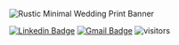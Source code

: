 
![Rustic Minimal Wedding Print Banner](https://user-images.githubusercontent.com/79868057/165407084-aeb51e0a-ebdf-4eec-bf43-594d33193709.png)


[![Linkedin Badge](https://img.shields.io/badge/-YDan-blue?style=flat&logo=Linkedin&logoColor=white&link=https://www.linkedin.com/in/danyou623/)](https://www.linkedin.com/in/danyou623/)
[![Gmail Badge](https://img.shields.io/badge/-danyou623-c14438?style=flat&logo=Gmail&logoColor=white&link=mailto:danyou623@gmail.com)](mailto:danyou623@gmail.com)
![visitors](https://visitor-badge.deta.dev/badge?page_id=page.id&left_color=red&right_color=green)
<!--
**yhupaul/yhupaul** is a ✨ _special_ ✨ repository because its `README.md` (this file) appears on your GitHub profile.

Here are some ideas to get you started:

- 🔭 I’m currently working on ...
- 🌱 I’m currently learning ...
- 👯 I’m looking to collaborate on ...
- 🤔 I’m looking for help with ...
- 💬 Ask me about ...
- 📫 How to reach me: ...
- 😄 Pronouns: ...
- ⚡ Fun fact: ...
-->
